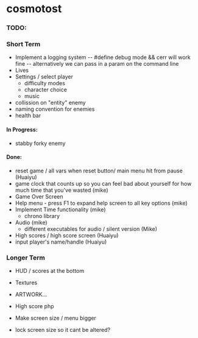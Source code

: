 
# cosmotost

### TODO:

### Short Term
- Implement a logging system
    -- #define debug mode && cerr will work fine
    -- alternatively we can pass in a param on the command line 
- Lives
- Settings / select player
    - difficulty modes
    - character choice
    - music
- collission on "entity" enemy
- naming convention for enemies
- health bar 


#### In Progress:
- stabby forky enemy


#### Done:
- reset game / all vars when reset button/ main menu hit from pause (Huaiyu)
- game clock that counts up so you can feel bad about yourself for how much
    time that you've wasted (mike)
- Game Over Screen
- Help menu - press F1 to expand help screen to all key options (mike)
- Implement Time functionality (mike)
    - chrono library
- Audio (mike)
    - different executables for audio / silent version (Mike)
- High scores / high score screen (Huaiyu)
- input player's name/handle (Huaiyu)

### Longer Term

- HUD / scores at the bottom
- Textures
- ARTWORK...
- High score php

- Make screen size / menu bigger
- lock screen size so it cant be altered?


[//]: # "https://www.markdownguide.org/cheat-sheet/"
[//]: # "The above link goes to a markdown cheat-sheet for readme"


